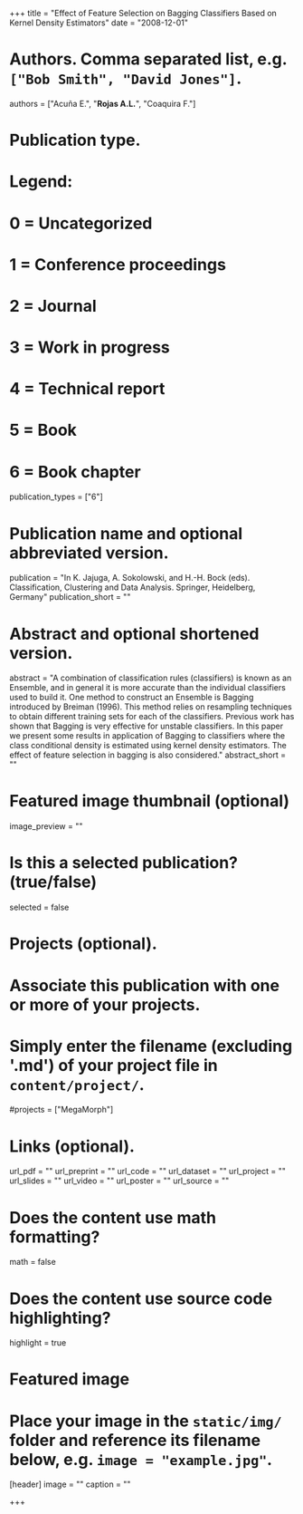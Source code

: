 +++
title = "Effect of Feature Selection on Bagging Classifiers Based on Kernel Density Estimators"
date = "2008-12-01"

# Authors. Comma separated list, e.g. `["Bob Smith", "David Jones"]`.
authors = ["Acuña E.", "**Rojas A.L.**", "Coaquira F."]

# Publication type.
# Legend:
# 0 = Uncategorized
# 1 = Conference proceedings
# 2 = Journal
# 3 = Work in progress
# 4 = Technical report
# 5 = Book
# 6 = Book chapter
publication_types = ["6"]

# Publication name and optional abbreviated version.
publication = "In K. Jajuga, A. Sokolowski, and H.-H. Bock (eds). Classification, Clustering and Data Analysis. Springer, Heidelberg, Germany"
publication_short = ""

# Abstract and optional shortened version.
abstract = "A combination of classification rules (classifiers) is known as an Ensemble, and in general it is more accurate than the individual classifiers used to build it. One method to construct an Ensemble is Bagging introduced by Breiman (1996). This method relies on resampling techniques to obtain different training sets for each of the classifiers. Previous work has shown that Bagging is very effective for unstable classifiers. In this paper we present some results in application of Bagging to classifiers where the class conditional density is estimated using kernel density estimators. The effect of feature selection in bagging is also considered."
abstract_short = ""

# Featured image thumbnail (optional)
image_preview = ""

# Is this a selected publication? (true/false)
selected = false

# Projects (optional).
#   Associate this publication with one or more of your projects.
#   Simply enter the filename (excluding '.md') of your project file in `content/project/`.
#projects = ["MegaMorph"]

# Links (optional).
url_pdf = ""
url_preprint = ""
url_code = ""
url_dataset = ""
url_project = ""
url_slides = ""
url_video = ""
url_poster = ""
url_source = ""

# Does the content use math formatting?
math = false

# Does the content use source code highlighting?
highlight = true

# Featured image
# Place your image in the `static/img/` folder and reference its filename below, e.g. `image = "example.jpg"`.
[header]
image = ""
caption = ""

+++
